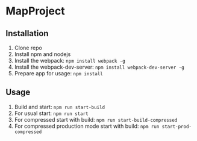 # MapProject

## Installation
1. Clone repo
2. Install npm and nodejs
3. Install the webpack: `npm install webpack -g`
4. Install the webpack-dev-server: `npm install webpack-dev-server -g`
5. Prepare app for usage: `npm install`

## Usage
1. Build and start: `npm run start-build`
2. For usual start: `npm run start`
3. For compressed start with build: `npm run start-build-compressed`
4. For compressed production mode start with build: `npm run start-prod-compressed`
